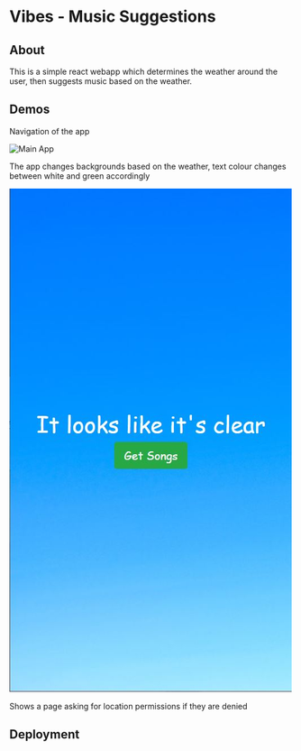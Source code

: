 # Vibes - Music Suggestions

## About
This is a simple react webapp which determines the weather around the user, then suggests music based on the weather. 

## Demos
Navigation of the app

![Main App](demo/MainDemo.gif)

The app changes backgrounds based on the weather, text colour changes between white and green accordingly

![ClearSky Demo](demo/demoClear.jpg)

Shows a page asking for location permissions if they are denied




## Deployment

